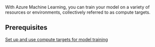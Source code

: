 With Azure Machine Learning, you can train your model on a variety of resources or environments, collectively referred to as compute targets.

## Prerequisites

[Set up and use compute targets for model training](https://docs.microsoft.com/en-us/azure/machine-learning/service/how-to-set-up-training-targets)
